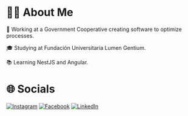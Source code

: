 # 👨‍💻 About Me
🏢 Working at a Government Cooperative creating software to optimize processes.

🎓 Studying at Fundación Universitaria Lumen Gentium.

📚 Learning NestJS and Angular.

# 🌐 Socials
<p>
  <a href="https://www.instagram.com/jbytecode"><img src="https://img.shields.io/badge/-Instagram-E4405F?style=flat-square&logo=instagram&logoColor=white" alt="Instagram"></a> <a href="https://www.facebook.com/yourusername"><img src="https://img.shields.io/badge/-Facebook-1877F2?style=flat-square&logo=facebook&logoColor=white" alt="Facebook"></a> <a href="https://www.linkedin.com/in/allan-joan-tobar-perlaza"><img src="https://img.shields.io/badge/-LinkedIn-0A66C2?style=flat-square&logo=linkedin&logoColor=white" alt="LinkedIn"></a>
</p>
